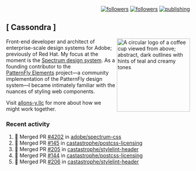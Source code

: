 <p align="right"><a rel="me" href="https://front-end.social/@castastrophe">
    <img alt="followers" title="Follow me on Mastodon" src="https://img.shields.io/mastodon/follow/109297102751309835?domain=https%3A%2F%2Ffront-end.social&label=Follow&logo=mastodon&logoColor=white&style=for-the-badge&labelColor=008080&color=006969"/></a>
  <a href="https://codepen.io/castastrophe/">
    <img alt="followers" title="Follow me on CodePen" src="https://img.shields.io/badge/23-1?color=640464&labelColor=7c007c&style=for-the-badge&logo=codepen&label=Follow"/></a>
<a href="https://castastrophe.medium.com/">
    <img alt="publishing" title="View articles on Medium" src="https://img.shields.io/badge/107-1?color=666&labelColor=444&label=subscribe&logo=medium&logoColor=white&style=for-the-badge"/></a>
</p>

## [&nbsp;Cassondra&nbsp;]

<img align="right" src="https://github-production-user-asset-6210df.s3.amazonaws.com/1840295/253016758-ba468774-1cd3-42c2-8f43-947b5eeb5edf.png" height="200" alt="A circular logo of a coffee cup viewed from above; abstract, dark outlines with hints of teal and creamy tones">

Front-end developer and architect of enterprise-scale design systems for Adobe; previously of Red Hat. My focus at the moment is the [Spectrum design system](https://github.com/adobe/spectrum-css). As a founding contributor to the [PatternFly&nbsp;Elements](https://github.com/patternfly/patternfly-elements) project&mdash;a community implementation of the PatternFly design system&mdash;I became intimately familiar with the nuances of styling web components.

Visit [allons-y.llc](http://allons-y.llc/) for more about how we might work together.

### Recent activity

<!--START_SECTION:activity-->
1. 🎉 Merged PR [#4202](https://github.com/adobe/spectrum-css/pull/4202) in [adobe/spectrum-css](https://github.com/adobe/spectrum-css)
2. 🎉 Merged PR [#145](https://github.com/castastrophe/postcss-licensing/pull/145) in [castastrophe/postcss-licensing](https://github.com/castastrophe/postcss-licensing)
3. 🎉 Merged PR [#205](https://github.com/castastrophe/stylelint-header/pull/205) in [castastrophe/stylelint-header](https://github.com/castastrophe/stylelint-header)
4. 🎉 Merged PR [#144](https://github.com/castastrophe/postcss-licensing/pull/144) in [castastrophe/postcss-licensing](https://github.com/castastrophe/postcss-licensing)
5. 🎉 Merged PR [#206](https://github.com/castastrophe/stylelint-header/pull/206) in [castastrophe/stylelint-header](https://github.com/castastrophe/stylelint-header)
<!--END_SECTION:activity-->

